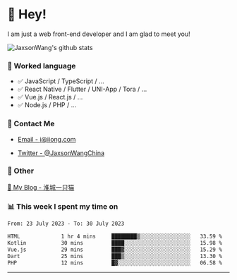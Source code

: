 # 👋 Hey!

I am just a web front-end developer and I am glad to meet you!

![JaxsonWang's github stats](https://github-readme-stats.vercel.app/api?username=JaxsonWang&&show_icons=true&&title_color=1abc9c&&icon_color=1abc9c)


### 📝 Worked language

- ✅ JavaScript / TypeScript / ...
- ✅ React Native / Flutter / UNI-App / Tora / ...
- ✅ Vue.js / React.js / ...
- ✅ Node.js / PHP / ...

### 📮 Contact Me

- [Email - i@iiong.com](mailto:i@iiong.com)

- [Twitter - @JaxsonWangChina](https://twitter.com/JaxsonWangChina)

### 🤪 Other

[📌 My Blog - 淮城一只猫](https://iiong.com)

### 📊 This week I spent my time on

<!--START_SECTION:waka-->

```txt
From: 23 July 2023 - To: 30 July 2023

HTML             1 hr 4 mins     ████████▒░░░░░░░░░░░░░░░░   33.59 %
Kotlin           30 mins         ████░░░░░░░░░░░░░░░░░░░░░   15.98 %
Vue.js           29 mins         ███▓░░░░░░░░░░░░░░░░░░░░░   15.29 %
Dart             25 mins         ███▒░░░░░░░░░░░░░░░░░░░░░   13.30 %
PHP              12 mins         █▓░░░░░░░░░░░░░░░░░░░░░░░   06.58 %
```

<!--END_SECTION:waka-->

---

